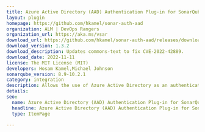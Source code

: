 ```yaml
---
title: Azure Active Directory (AAD) Authentication Plug-in for SonarQube
layout: plugin
homepage: https://github.com/hkamel/sonar-auth-aad
organization: ALM | DevOps Rangers
organization_url: https://aka.ms/vsar
download_url: https://github.com/hkamel/sonar-auth-aad/releases/download/1.3.2/sonar-auth-aad-plugin-1.3.2.jar
download_version: 1.3.2
download_description: Updates commons-text to fix CVE-2022-42889.
download_date: 2022-11-11
license: The MIT License (MIT)
developers: Hosam Kamel,Michael Johnson
sonarqube_version: 8.9-10.2.1
category: integration
description: Allows the use of Azure Active Directory as an authentication source for SonarQube.
details: 
seo:
  name: Azure Active Directory (AAD) Authentication Plug-in for SonarQube
  headline: Azure Active Directory (AAD) Authentication Plug-in for SonarQube - SonarQube Plugin
  type: ItemPage

---
```

